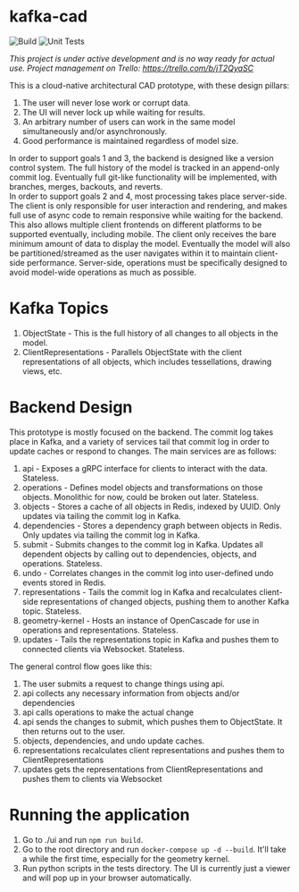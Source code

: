 # kafka-cad
![Build](https://github.com/swilcox3/kafka-cad/workflows/Build/badge.svg) ![Unit Tests](https://github.com/swilcox3/kafka-cad/workflows/Unit%20Tests/badge.svg)

_This project is under active development and is no way ready for actual use.  Project management on Trello: https://trello.com/b/jT2QyaSC_

This is a cloud-native architectural CAD prototype, with these design pillars:
1. The user will never lose work or corrupt data.
2. The UI will never lock up while waiting for results.
3. An arbitrary number of users can work in the same model simultaneously and/or asynchronously.
4. Good performance is maintained regardless of model size.

In order to support goals 1 and 3, the backend is designed like a version control system.  The full history of the model is tracked in an append-only commit log.  Eventually full git-like functionality will be implemented, with branches, merges, backouts, and reverts.  
In order to support goals 2 and 4, most processing takes place server-side.  The client is only responsible for user interaction and rendering, and makes full use of async code to remain responsive while waiting for the backend.  This also allows multiple client frontends on different platforms to be supported eventually, including mobile.  The client only receives the bare minimum amount of data to display the model.  Eventually the model will also be partitioned/streamed as the user navigates within it to maintain client-side performance.  Server-side, operations must be specifically designed to avoid model-wide operations as much as possible.

# Kafka Topics
1. ObjectState - This is the full history of all changes to all objects in the model.
2. ClientRepresentations - Parallels ObjectState with the client representations of all objects, which includes tessellations, drawing views, etc.

# Backend Design
This prototype is mostly focused on the backend.  The commit log takes place in Kafka, and a variety of services tail that commit log in order to update caches or respond to changes.  The main services are as follows:
1. api - Exposes a gRPC interface for clients to interact with the data.  Stateless.
2. operations - Defines model objects and transformations on those objects.  Monolithic for now, could be broken out later.  Stateless.
3. objects - Stores a cache of all objects in Redis, indexed by UUID.  Only updates via tailing the commit log in Kafka.  
4. dependencies - Stores a dependency graph between objects in Redis.  Only updates via tailing the commit log in Kafka.
5. submit - Submits changes to the commit log in Kafka.  Updates all dependent objects by calling out to dependencies, objects, and operations.  Stateless.
6. undo - Correlates changes in the commit log into user-defined undo events stored in Redis.  
7. representations - Tails the commit log in Kafka and recalculates client-side representations of changed objects, pushing them to another Kafka topic.  Stateless.
8. geometry-kernel - Hosts an instance of OpenCascade for use in operations and representations.  Stateless.
9. updates - Tails the representations topic in Kafka and pushes them to connected clients via Websocket.  Stateless.

The general control flow goes like this:
1. The user submits a request to change things using api.
2. api collects any necessary information from objects and/or dependencies
3. api calls operations to make the actual change
4. api sends the changes to submit, which pushes them to ObjectState.  It then returns out to the user.
5. objects, dependencies, and undo update caches.
6. representations recalculates client representations and pushes them to ClientRepresentations
6. updates gets the representations from ClientRepresentations and pushes them to clients via Websocket

# Running the application
1. Go to ./ui and run `npm run build`.  
2. Go to the root directory and run `docker-compose up -d --build`.  It'll take a while the first time, especially for the geometry kernel.
3. Run python scripts in the tests directory.  The UI is currently just a viewer and will pop up in your browser automatically.




